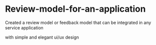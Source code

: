 ﻿# Review-model-for-an-application

Created a review model or feedback model that can be integrated in any service application

with simple and elegant ui/ux design
